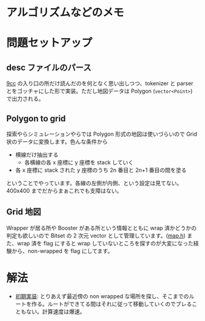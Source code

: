 # アルゴリズムなどのメモ

# 問題セットアップ
## desc ファイルのパース

[9cc](https://www.sigbus.info/compilerbook) の入り口の所だけ読んだのを何となく思い出しつつ、tokenizer と parser とをゴッチャにした形で実装。ただし地図データは Polygon (`vector<Point>`) で出力される。

## Polygon to grid

探索やらシミュレーションやらでは Polygon 形式の地図は使いづらいので Grid 状のデータに変換します。色んな条件から

- 横線だけ抽出する
  - 各横線の各 x 座標に y 座標を stack していく
- 各 x 座標に stack された y 座標のうち 2n 番目と 2n+1 番目の間を塗る

ということでやっています。各線の左側が内側、という設定は見てない。400x400 までだからまぁこれでも支障はない。

## Grid 地図

Wrapper が居る所や Booster がある所という情報とともに wrap 済かどうかの判定も欲しいので Bitset の 2 次元 vector として管理しています。([map.h](src/map.h)) また、wrap 済を flag にすると wrap していないところを探すのが大変になった経験から、non-wrapped を flag にしてます。

# 解法

- [初期実装](https://github.com/peria/icfpc/commit/77ec857d52bddab30ce9f48d70972ebcbec358e5): とりあえず最近傍の non wrapped な場所を探し、そこまでのルートを作る。ルートができてる間はそれに従って移動していくのでブレることもない。計算速度は爆速。
